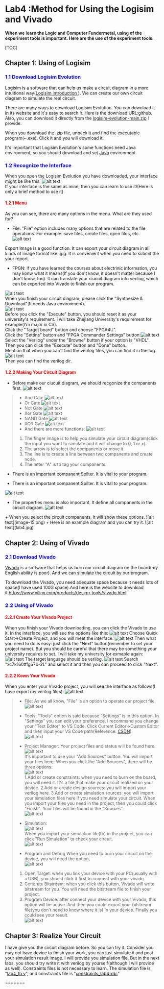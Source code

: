 # Lab4 :Method for Using the Logisim and Vivado

**When we learn the Logic and Computer Fundermetal, using of the experiment tools is important. Here are the use of the experiment tools.**

[TOC]
## Chapter 1: Using of Logisim
### <font color=Blue>1.1 Download Logisim Evolution</font>
  Logisim is a software that can help us make a circuit diagram in a more intuitional way(<a href="https://de.wikipedia.org/wiki/Logisim">Logisim Introduction </a>). We can create our own circuit diagram to simulate the real circuit.

  There are many ways to download Logisim Evolution. You can download it in its website and it`s easy to search it. Here is the download URL:<a herf="https://github.com/logisim-evolution/logisim-evolution">github</a>. Also, you can download it directly from the [logisim-evolution-main.zip](logisim-evolution-main.zip) I provide.

  When you download the .zip file, unpack it and find the executable program(~.exe). Click it and you will download it.

  It's important that Logisim Evolution's some functions need Java environment, so you should download and set <a href="https://www.java.com/zh-CN/">Java</a> environment.

### <font color=Blue>1.2 Recognize the Interface</font>

  When you open the Logisim Evolution you have downloaded, your interface might be like this:
  ![alt text](image.png)
</b>  
  If your interface is the same as mine, then you can learn to use it!(Here is only a brief method to use it)
#### <font color=Red>1.2.1 Menu</font>
  As you can see, there are many options in the menu. What are they used for?
  + File:
  "File" option includes many options that are related to the file operations. For example: save files, create files, open files, etc.
  ![alt text](image-1.png)
</b>  
  Export Image is a good function. It can export your circuit diagram in all kinds of image format like .jpg. It is convenient when you need to submit the your report.

  + FPGN:
  If you have learned the courses about electrinic information, you may konw what it means(If you don't know, it doesn't matter because I don't know, too). It can translate your ciucuit diagram into verilog, which can be exported into Vivado to finish our program.

  ![alt text](image-2.png)<br />
  When you finish your circuit diagram, please click the "Synthesize & Download"(It needs Java environment).  
![alt text](<image221.png>)<br />
  Before you click the "Execute" button, you should reset it as your university's requirement. I will take Zhejiang University's requirement for example(I'm major in CS).
</b>  
  Click the "Target board" button and choose "FPGA4U".
</b>  
  Click the "Settins" button and "FPGA Commander Settings" button:![alt text](image-3.png)
</b>  
  Select the "Verilog" under the "Browse" button if your option is "VHDL".
</b>  
  Then you can click the "Execute" button and "Done" button.
</b>  
  Mention that when you can't find the verilog files, you can find it in the log. ![alt text](image-4.png)
</b>  
  Then you can find the verilog dir.

#### <font color=Red>1.2.2 Making Your Circuit Diagram</font></b>
  + Before make our ciucuit diagram, we should recgonize the companents first.
  ![alt text](image-6.png)
  > + And Gate
  ![alt text](image-5.png)
  >+ Or Gate
  ![alt text](image-7.png)
  >+ Not Gate
  ![alt text](image-8.png)
  >+ Xor Gate
  ![alt text](image-9.png)
  >+ NAND Gate
  ![alt text](image-10.png)
  >+ XOR Gate
  ![alt text](image-11.png)
  >+ And there are more functions:
  ![alt text](image-12.png)
  > 1. The finger image is to help you simulate your circuit diagram(click the input you want to simulate and it will change to 0, 1 or x).
  > 2. The arrow is to select the companents or move it.
  > 3. The line is to create a line between two companents and create node.
  > 4. The letter "A" is to tag your companents.

  + There is an important companent:Spilter. It is vital to your program.

  + There is an important companent:Spilter. It is vital to your program.  

  ![alt text](image-13.png)
</b>
  + The properties menu is also important. It define all companents in the circuit diagram.
  ![alt text](image-14.png)
</b>  
  + When you select the circuit companents, it will show these options.
  ![alt text](image-15.png)
</b>  
  + Here is an example diagram and you can try it.
  ![alt text](lab4.jpg)
</b>  

## Chapter 2: Using of Vivado
### <font color=Blue>2.1 Download Vivado</font>
  <a href="https://en.wikipedia.org/wiki/Vivado">Vivado</a> is a software that helps us born our circuit diagram on the board(my English ability is poor). And we can simulate the circuit by our program.

  To download the Vivado, you need adequate space because it needs lots of space(I have  used 100G space).And here is the website to download it.<a href="https://www.xilinx.com/products/design-tools/vivado.html">https://www.xilinx.com/products/design-tools/vivado.html</a>

### <font color=Blue>2.2 Using of Vivado</font>
#### <font color=Red>2.2.1 Create Your Vivado Project</font>
  When you finish your Vivado downloading, you can click the Vivado to use it.
  In the interface, you will see the options like this:
  ![alt text](image-16.png)
  Choose Quick Start->Create Project, and you will meet the interface:
  ![alt text](image-17.png)
  Then what you need to do is easy: just click the "Next" button(remember to set your project name). But you should be careful that there may be something your university requires to set. I will take my university for exmaple again:
  ![alt text](image-18.png)
  The target language should be verilog.
  ![alt text](image-19.png)
  Search "xc7k160tffg676-2L" and select it and then you can proceed to click "Next".

#### <font color=Red>2.2.2 Kown Your Vivado</font>
  When you enter your Vivado project, you will see the interface as follows(I have export my verilog files):
  ![alt text](image-20.png)

  > + File:
  > As we all know, "File" is an option to operate our project file.
  <br />![alt text](image-21.png)<br />
  > + Tools:
  > "Tools" option is said because "Settings" is in this option. In "Settings" you can edit your preference. I recommand you change your "Text Editor" to VS Code. Click Current Editor->Custom Editor and then input your VS Code path(Reference: <a href="https://blog.csdn.net/weixin_44413191/article/details/107516202?utm_medium=distribute.pc_relevant.none-task-blog-2~default~baidujs_utm_term~default-0-107516202-blog-135814994.235^v43^pc_blog_bottom_relevance_base8&spm=1001.2101.3001.4242.1&utm_relevant_index=3">CSDN</a>).
  <br />![alt text](image-22.png)<br />
  > + Project Manager:
  Your project files and status will be found here.
  <br />![alt text](image-23.png)<br />
  > It's important to use your "Add Sources" button. You will import your files here.
  When you click the "Add Sources", there will be three options:
  <br />![alt text](image-24.png)<br />
  > 1.Add or create constraints: when you need to burn on the board, you will need it. It's a file that make your circuit realized on your device.
  > 2.Add or create design sources: you will import your verilog here.
  >3.Add or create simulation sources: you will import your simulation files here if you need simulate your circuit.
  >   When you import your files you need in the project, then you could click "Finish". Your files will be found in the "Sources".
  <br />![alt text](image-26.png)<br />
  > 
  > + Simulation:
  <br />![alt text](image-25.png)<br />
  When you import your simulation file(tb) in the project, you can click "Run Simulation" to check your circuit.
  <br />![alt text](image-27.png)<br />
  > + Program and Debug
  When you need to burn your circuit on the device, you will need the option.
  <br />![alt text](image-28.png)<br />
  > 1. Open Target: when you link your device with your PC(usually with a USB), you should click it first to connect with your vivado.
  > 2. Generate Bitstream: when you click this button, Vivado will write bitstream for you. You will need the bitstream file to finish your project.
  > 3. Program Device: after connect your device with your Vivado, this option will be active. And then you could export your bitstream file(you don't need to know where it is) in your device.
  Finally you could see your result.
  <br /> ![alt text](776f62d6d18cc4fb247dd451cbb1511.jpg)

## Chapter 3: Realize Your Circuit
  I have give you the circuit diagram before. So you can try it.
  Consider you may not have device to finish your work, you can just simulate it and post your simulation result image.
  I will provide you simulation file. But in the next labs, you should try write it with verilog by yourself(although I will provide as well). Constraints files is not necessary to learn.
  The simulation file is "[lab4_tb.v](lab4_tb.v)", and constraints file is "[constraints_lab4.xdc](../../../../download/constraints_lab4.xdc)"
  
=======
  

